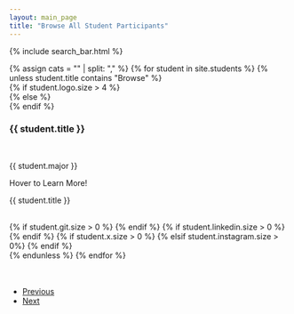 ```yaml
---
layout: main_page
title: "Browse All Student Participants"
---
```

{% include search_bar.html %}

<section class = "browse-body mt-5" id = "card-list">
    {% assign cats = "" | split: "," %}
    {% for student in site.students %}
        {% unless student.title contains "Browse" %}
            <div class="outer-div"
                data-name="{{student.title}}"
                data-role="{{student.project_role}}"
                data-major="{{student.major}}"
                data-class="{{student.graduation_year}}"
            >
                <div class="inner-div">
                    <div class="front">
                        <div class="front__bkg-photo"></div>
                        {% if student.logo.size > 4 %}
                        <div class="front__face-photo" style="background-image: url('/assets/img/students/{{ student.logo }}'); background-repeat: no-repeat;"></div>
                        {% else %}
                        <div class="front__face-photo" style="background-image: url('/assets/img/students/defaultProfile.jpg'); background-repeat: no-repeat;"></div>
                        {% endif %}
                        <div class="front__text">
                            <h3 class="front__text-header">{{ student.title }}</h3>
                            <br>
                            <p class="front__text-para"><i class="fas fa-solid fa-graduation-cap front-icons" style = "color: #00704a;"></i>{{ student.major }}</p>
                            <span class="front__text-hover">Hover to Learn More!</span>
                        </div>
                    </div>
                    <div class="back">
                        <p class = "text-white fw-bold h5 badge bg-gradient">{{ student.title }}</p>
                        <br>
                        <div class="social-media-wrapper">
                            <a href="{{ student.url }}" class="social-icon"><i class="bc-fab fas fa-solid fa-address-card" aria-hidden="true"></i></a>
                            {% if student.git.size > 0 %}
                            <a href="{{ student.git }}" class="social-icon"><i class="bc-fab fab fa-github-square" aria-hidden="true"></i></a>
                            {% endif %}
                            {% if student.linkedin.size > 0 %}
                            <a href="{{ student.linkedin }}" class="social-icon"><i class="fa-brands fa-linkedin" aria-hidden="true"></i></a>
                            {% endif %}
                            {% if student.x.size > 0 %}
                            <a href="{{ student.x }}" class="social-icon"><i class="bc-fab fab fa-twitter-square" aria-hidden="true"></i></a>
                            {% elsif student.instagram.size > 0%}
                            <a href="{{ student.instagram }}" class="social-icon"><i class="bc-fab fab fa-instagram" aria-hidden="true"></i></a>
                            {% endif %}
                        </div>
                    </div>
                </div>
            </div>
        {% endunless %}
    {% endfor %}
</section>

<br>
<br>

<nav aria-label="Page navigation">
    <ul class="pagination justify-content-end" id="pagination">
        <li class="page-item">
            <a class="page-link" href="#" tabindex="-1">Previous</a>
        </li>
        <li class="page-item" id="next-page">
            <a class="page-link" href="#">Next</a>
        </li>
    </ul>
</nav>
